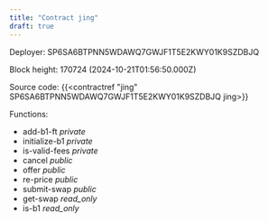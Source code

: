 ```yaml
---
title: "Contract jing"
draft: true
---
```

Deployer: SP6SA6BTPNN5WDAWQ7GWJF1T5E2KWY01K9SZDBJQ


 



Block height: 170724 (2024-10-21T01:56:50.000Z)

Source code: {{<contractref "jing" SP6SA6BTPNN5WDAWQ7GWJF1T5E2KWY01K9SZDBJQ jing>}}

Functions:

* add-b1-ft _private_
* initialize-b1 _private_
* is-valid-fees _private_
* cancel _public_
* offer _public_
* re-price _public_
* submit-swap _public_
* get-swap _read_only_
* is-b1 _read_only_

